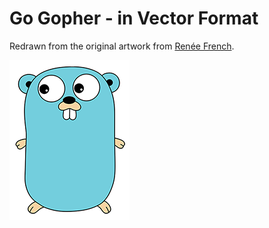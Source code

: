 ﻿# Go Gopher - in Vector Format

Redrawn from the original artwork from [Renée French](http://reneefrench.blogspot.com/).

![preview](https://github.com/sac001/GO-Gopher/blob/master/Go_Gopher.png)
